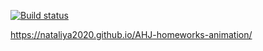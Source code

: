 [![Build status](https://ci.appveyor.com/api/projects/status/60cq04g1bbba47bt?svg=true)](https://ci.appveyor.com/project/Nataliya2020/ahj-homeworks-animation)

https://nataliya2020.github.io/AHJ-homeworks-animation/
